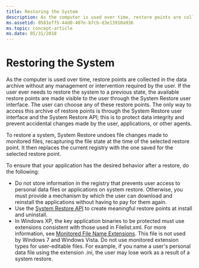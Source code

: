 ```yaml
---
title: Restoring the System
description: As the computer is used over time, restore points are collected in the data archive without any management or intervention required by the user.
ms.assetid: 9581eff5-44d0-407e-b7cb-d3e13910a936
ms.topic: concept-article
ms.date: 05/31/2018
---
```


# Restoring the System

As the computer is used over time, restore points are collected in the data archive without any management or intervention required by the user. If the user ever needs to restore the system to a previous state, the available restore points are made visible to the user through the System Restore user interface. The user can choose any of these restore points. The only way to access this archive of restore points is through the System Restore user interface and the System Restore API; this is to protect data integrity and prevent accidental changes made by the user, applications, or other agents.

To restore a system, System Restore undoes file changes made to monitored files, recapturing the file state at the time of the selected restore point. It then replaces the current registry with the one saved for the selected restore point.

To ensure that your application has the desired behavior after a restore, do the following:

-   Do not store information in the registry that prevents user access to personal data files or applications on system restore. Otherwise, you must provide a mechanism by which the user can download and reinstall the applications without having to pay for them again.
-   Use the [System Restore API](system-restore-api.md) to create meaningful restore points at install and uninstall.
-   In Windows XP, the key application binaries to be protected must use extensions consistent with those used in Filelist.xml. For more information, see [Monitored File Name Extensions](monitored-file-extensions.md). This file is not used by Windows 7 and Windows Vista. Do not use monitored extension types for user-editable files. For example, if you name a user's personal data file using the extension .ini, the user may lose work as a result of a system restore.

 

 




